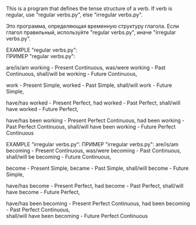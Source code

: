 This is a program that defines the tense structure of a verb.
If verb is regular, use "regular verbs.py", else "irregular verbs.py".

Это программа, определяющая временную структуру глагола.
Если глагол правильный, используйте "regular verbs.py", иначе "irregular verbs.py".

EXAMPLE "regular verbs.py":  
ПРИМЕР "regular verbs.py":

are/is/am working - Present Continuous,
was/were working - Past Continuous,
shall/will be working - Future Continuous,

work - Present Simple,
worked - Past Simple,
shall/will work - Future Simple,

have/has worked - Present Perfect,
had worked - Past Perfect,
shall/will have worked - Future Perfect,

have/has been working - Present Perfect Continuous,
had been working - Past Perfect Continuous,
shall/will have been working - Future Perfect Continuous

EXAMPLE "irregular verbs.py":
ПРИМЕР "irregular verbs.py":
are/is/am becoming - Present Continuous,
was/were becoming - Past Continuous,
shall/will be becoming - Future Continuous,

become - Present Simple,
became - Past Simple,
shall/will become - Future Simple,

have/has become - Present Perfect,
had become - Past Perfect,
shall/will have become - Future Perfect,

have/has been becoming - Present Perfect Continuous,
had been becoming - Past Perfect Continuous,  
shall/will have been becoming - Future Perfect Continuous
